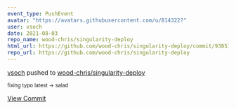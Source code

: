 ```yaml
---
event_type: PushEvent
avatar: "https://avatars.githubusercontent.com/u/814322?"
user: vsoch
date: 2021-08-03
repo_name: wood-chris/singularity-deploy
html_url: https://github.com/wood-chris/singularity-deploy/commit/938517f0d8b99ca5968fa38188ab652818363c58
repo_url: https://github.com/wood-chris/singularity-deploy
---
```


<a href='https://github.com/vsoch' target='_blank'>vsoch</a> pushed to <a href='https://github.com/wood-chris/singularity-deploy' target='_blank'>wood-chris/singularity-deploy</a>

<small>fixing typo latest -> salad</small>

<a href='https://github.com/wood-chris/singularity-deploy/commit/938517f0d8b99ca5968fa38188ab652818363c58' target='_blank'>View Commit</a>